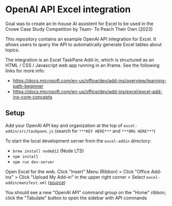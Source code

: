 # OpenAI API Excel integration

Goal was to create an In-house AI assistent for Excel to be used in the Crowe Case Study Competition by Team- To Peach Their Own (2023)


This repository contains an example OpenAI API integration for Excel. It allows users to query the API to automatically generate Excel tables about topics.


The integration is an Excel TaskPane Add-in, which is structured as an HTML / CSS / Javascript web app running in an iframe. See the following links for more info:
- https://docs.microsoft.com/en-us/office/dev/add-ins/overview/learning-path-beginner
- https://docs.microsoft.com/en-us/office/dev/add-ins/excel/excel-add-ins-core-concepts

## Setup

Add your OpenAI API key and organization at the top of `excel-addin/src/taskpane.js` (search for `***KEY HERE***` and `***ORG HERE***`)

To start the local development server from the `excel-addin` directory:
- `brew install node@12` (Node LTS)
- `npm install`
- `npm run dev-server`

Open Excel for the web. Click "Insert" Menu (Ribbon) > Click "Office Add-ins" > Click "Upload My Add-in" in the upper right corner > Select `excel-addin/manifest.xml` ([source](https://docs.microsoft.com/en-us/office/dev/add-ins/testing/sideload-office-add-ins-for-testing#sideload-an-office-add-in-in-office-on-the-web))

You should see a new "OpenAI API" command group on the "Home" ribbon; click the "Tabulate" button to open the sidebar with API commands
